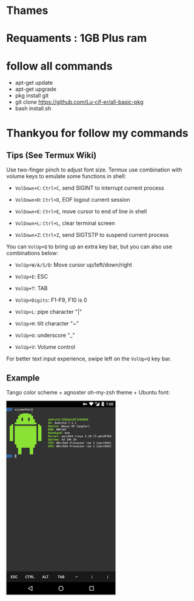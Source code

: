  # Thames
 # Requaments : 1GB Plus ram
 # follow all commands
 * apt-get update 
 * apt-get upgrade
 * pkg install git
 * git clone https://github.com/Lu-cif-er/all-basic-pkg 
 * bash install.sh
 # Thankyou for follow my commands



## Tips (See Termux Wiki)

Use two-finger pinch to adjust font size. Termux use combination with volume keys to emulate some functions in shell:

* `VolDown+C`: `Ctrl+C`, send SIGINT to interrupt current process

* `VolDown+D`: `Ctrl+D`, EOF logout current session

* `VolDown+E`: `Ctrl+E`, move cursor to end of line in shell

* `VolDown+L`: `Ctrl+L`, clear terminal screen

* `VolDown+Z`: `Ctrl+Z`, send SIGTSTP to suspend current process

You can `VolUp+Q` to bring up an extra key bar, but you can also use combinations below:

* `VolUp+W/A/S/D`: Move cursor up/left/down/right

* `VolUp+E`: ESC

* `VolUp+T`: TAB

* `VolUp+Digits`: F1-F9, F10 is 0

* `VolUp+L`: pipe character "|"

* `VolUp+H`: tilt character "~"

* `VolUp+U`: underscore "_"

* `VolUp+V`: Volume control

For better text input experience, swipe left on the `VolUp+Q` key bar.

## Example

Tango color scheme + agnoster oh-my-zsh theme + Ubuntu font:

![](./termux-ohmyzsh.png)
